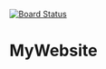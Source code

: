 [![Board Status](https://dev.azure.com/janlu3089/02e98b52-1b96-46bd-a400-18692c241fe3/6342814f-cebd-4566-9baa-7fea44e6f66d/_apis/work/boardbadge/58f5a595-31ea-454b-8fff-86b34bcd224d)](https://dev.azure.com/janlu3089/02e98b52-1b96-46bd-a400-18692c241fe3/_boards/board/t/6342814f-cebd-4566-9baa-7fea44e6f66d/Microsoft.RequirementCategory)
# MyWebsite
